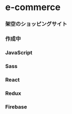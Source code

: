 # e-commerce
### 架空のショッピングサイト
### 作成中
### JavaScript
### Sass
### React
### Redux
### Firebase
###
###
